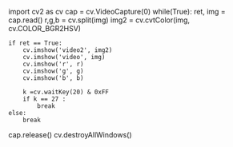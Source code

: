 import cv2 as cv 
cap = cv.VideoCapture(0)
while(True):
    ret, img = cap.read()
    r,g,b = cv.split(img)
    img2 = cv.cvtColor(img, cv.COLOR_BGR2HSV)


    if ret == True:
        cv.imshow('video2', img2)
        cv.imshow('video', img)
        cv.imshow('r', r)
        cv.imshow('g', g)
        cv.imshow('b', b)
       
        k =cv.waitKey(20) & 0xFF
        if k == 27 :
            break
    else:
        break
cap.release()
cv.destroyAllWindows()